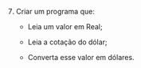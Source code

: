 7) Criar um programa que:
    - Leia um valor em Real;
    
    - Leia a cotação do dólar;
    
    - Converta esse valor em dólares.